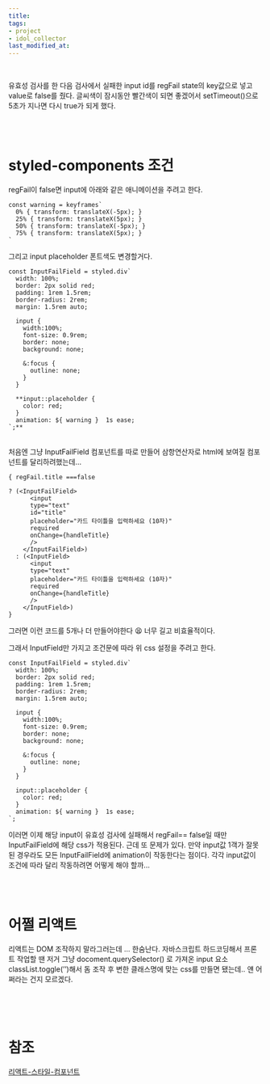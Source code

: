 ```yaml
---
title: 
tags:
- project
- idol_collector
last_modified_at:
---
```

<br/>

유효성 검사를 한 다음 검사에서 실패한 input id를 regFail state의 key값으로 넣고 value로 false를 줬다.  글씨색이 잠시동안 빨간색이 되면 좋겠어서 setTimeout()으로 5초가 지나면 다시 true가 되게 했다. 

<br/><br/>
# styled-components 조건

regFail이 false면 input에 아래와 같은 애니메이션을 주려고 한다. 

```
const warning = keyframes`
  0% { transform: translateX(-5px); }
  25% { transform: translateX(5px); }
  50% { transform: translateX(-5px); }
  75% { transform: translateX(5px); }
`
```

그리고 input placeholder 폰트색도 변경할거다.

```
const InputFailField = styled.div`
  width: 100%;
  border: 2px solid red;
  padding: 1rem 1.5rem;
  border-radius: 2rem;
  margin: 1.5rem auto;

  input {
    width:100%;
    font-size: 0.9rem;
    border: none;
    background: none;

    &:focus {
      outline: none;
    }
  }

  **input::placeholder {
    color: red;
  }
  animation: ${ warning }  1s ease;
`;**
```
<br/>
처음엔 그냥 InputFailField 컴포넌트를 따로 만들어 삼항연산자로 html에 보여질 컴포넌트를 달리하려했는데...

```
{ regFail.title ===false

? (<InputFailField>
      <input
      type="text"
      id="title"
      placeholder="카드 타이틀을 입력하세요 (10자)"
      required
      onChange={handleTitle}
      />
    </InputFailField>)
  : (<InputField>
      <input
      type="text"
      placeholder="카드 타이틀을 입력하세요 (10자)"
      required
      onChange={handleTitle}
      />
    </InputField>)
}

```

그러면 이런 코드를 5개나 더 만들어야한다 😫 너무 길고 비효율적이다. 

그래서 InputField만 가지고 조건문에 따라 위 css 설정을 주려고 한다. 

```
const InputFailField = styled.div`
  width: 100%;
  border: 2px solid red;
  padding: 1rem 1.5rem;
  border-radius: 2rem;
  margin: 1.5rem auto;

  input {
    width:100%;
    font-size: 0.9rem;
    border: none;
    background: none;

    &:focus {
      outline: none;
    }
  }

  input::placeholder {
    color: red;
  }
  animation: ${ warning }  1s ease;
`;
```

이러면 이제 해당 input이 유효성 검사에 실패해서 regFail== false일 때만  InputFailField에 해당 css가 적용된다. 근데 또 문제가 있다. 만약 input값 1객가 잘못된 경우라도  모든 InputFailField에 animation이 작동한다는 점이다.  각각 input값이 조건에 따라 달리 작동하려면 어떻게 해야 할까...

<br/><br/>
# 어쩔 리액트

리액트는 DOM 조작하지 말라그러는데 ... 한숨난다. 자바스크립트 하드코딩해서 프론트 작업할 땐 저거 그냥 docoment.querySelector() 로 가져온 input 요소 classList.toggle(’’)해서 돔 조작 후 변한 클래스명에 맞는 css를 만들면 됐는데.. 얜 어쩌라는 건지 모르겠다. 

<br/><br/><br/>
# 참조

[리액트-스타일-컴포넌트](https://velog.io/@hwang-eunji/Styled-Components-%EB%A6%AC%EC%95%A1%ED%8A%B8-%EC%8A%A4%ED%83%80%EC%9D%BC-%EC%BB%B4%ED%8F%AC%EB%84%8C%ED%8A%B8)
